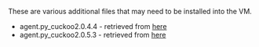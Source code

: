These are various additional files that may need to be installed into the VM.

* agent.py_cuckoo2.0.4.4 - retrieved from [here](https://github.com/cuckoosandbox/cuckoo/tree/2.0.4.4/cuckoo/data/agent)
* agent.py_cuckoo2.0.5.3 - retrieved from [here](https://raw.githubusercontent.com/cuckoosandbox/cuckoo/2.0.5.3/cuckoo/data/agent/agent.py)
